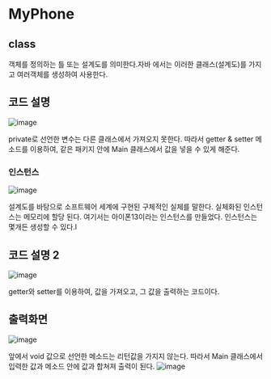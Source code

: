 # MyPhone
## class
객체를 정의하는 틀 또는 설계도를 의미한다.자바 에서는 이러한 클래스(설계도)를 가지고 여러객체를 생성하여 사용한다.
## 코드 설명
![image](https://user-images.githubusercontent.com/93521131/166390725-0a6dde5f-ad27-4199-bbec-20d8facb622e.png)

private로 선언한 변수는 다른 클래스에서 가져오지 못한다. 따라서 getter & setter 메소드를 이용하여, 같은 패키지 안에 Main 클래스에서 값을 넣을 수 있게 해준다.

### 인스턴스
![image](https://user-images.githubusercontent.com/93521131/166392135-2995dd90-e15e-477f-b7c2-ed478cb98849.png)

설계도를 바탕으로 소프트웨어 세계에 구현된 구체적인 실체를 말한다. 실체화된 인스턴스는 메모리에 할당 된다.
여기서는 아이폰13이라는 인스턴스를 만들었다. 인스턴스는 몇개든 생성할 수 있다.l

## 코드 설명 2

![image](https://user-images.githubusercontent.com/93521131/166392178-dcb1c88b-3b09-49e6-820e-0b15457cbcd2.png)

getter와 setter를 이용하여, 값을 가져오고, 그 값을 출력하는 코드이다.

## 출력화면

![image](https://user-images.githubusercontent.com/93521131/166392395-a7e500f0-1970-4c9f-9fdc-4c820997b15e.png)

앞에서 void 값으로 선언한 메소드는 리턴값을 가지지 않는다.  따라서  Main 클래스에서 입력한 값과 메소드 안에 값과 합쳐져 출력이 된다.
![image](https://user-images.githubusercontent.com/93521131/166392515-e226dba1-42ce-4c9e-bf33-69167a6b18ec.png)
